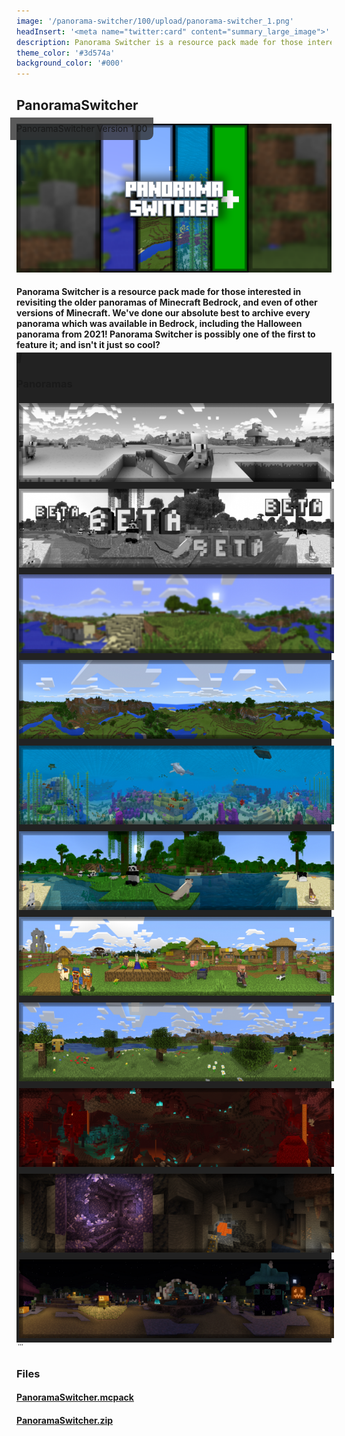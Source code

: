 ```yaml
---
image: '/panorama-switcher/100/upload/panorama-switcher_1.png'
headInsert: '<meta name="twitter:card" content="summary_large_image">'
description: Panorama Switcher is a resource pack made for those interested in revisiting the older panoramas of Minecraft Bedrock, and even of other versions of Minecraft. We've done our absolute best to archive every panorama which was available in Bedrock, including the Halloween panorama from 2021! Panorama Switcher is possibly one of the first to feature it; and isn't it just so cool?
theme_color: '#3d574a'
background_color: '#000'
---
```

## PanoramaSwitcher
<div style="text-align:center"><p style="position:absolute;margin:-10px;border-radius:0 0 10px 0;padding: 10px;background:#333c;line-height:16px">PanoramaSwitcher Version 1.00</p><img src="./upload/panorama-switcher_1.png"></div><h4 style="margin-bottom:4px">Panorama Switcher is a resource pack made for those interested in revisiting the older panoramas of Minecraft Bedrock, and even of other versions of Minecraft. We've done our absolute best to archive every panorama which was available in Bedrock, including the Halloween panorama from 2021! Panorama Switcher is possibly one of the first to feature it; and isn't it just so cool?</h4><div class="changelog-container closeable" style="background:#222"><div><i class="material-icons"></i><h3 id="panoramas">Panoramas</h3><i class="material-icons"></i></div><div style="display:inherit"><div style="text-align:center"><img src="./upload/panorama-switcher_2.png" style="max-height:192px;width:auto;max-width:100%;margin:4px"><img src="./upload/panorama-switcher_3.png" style="max-height:192px;width:auto;max-width:100%;margin:4px"><img src="./upload/panorama-switcher_4.png" style="max-height:192px;width:auto;max-width:100%;margin:4px"><img src="./upload/panorama-switcher_5.png" style="max-height:192px;width:auto;max-width:100%;margin:4px"><img src="./upload/panorama-switcher_6.png" style="max-height:192px;width:auto;max-width:100%;margin:4px"><img src="./upload/panorama-switcher_7.png" style="max-height:192px;width:auto;max-width:100%;margin:4px"><img src="./upload/panorama-switcher_8.png" style="max-height:192px;width:auto;max-width:100%;margin:4px"><img src="./upload/panorama-switcher_9.png" style="max-height:192px;width:auto;max-width:100%;margin:4px"><img src="./upload/panorama-switcher_10.png" style="max-height:192px;width:auto;max-width:100%;margin:4px"><img src="./upload/panorama-switcher_11.png" style="max-height:192px;width:auto;max-width:100%;margin:4px"><img src="./upload/panorama-switcher_12.png" style="max-height:192px;width:auto;max-width:100%;margin:4px"></div></div></div><div class="changelog-container"><i class="material-icons"></i><h3 id="files">Files</h3><a href="https://github.com/Kee7702/Projects-Legacy/releases/download/779b47a1fce0c/PanoramaSwitcher.mcpack"><h4>PanoramaSwitcher.mcpack</h4></a><a href="https://github.com/Kee7702/Projects-Legacy/releases/download/779b47a1fce0c/PanoramaSwitcher.zip"><h4>PanoramaSwitcher.zip</h4></a></div>
